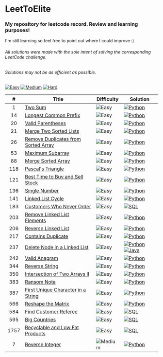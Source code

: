 # LeetToElite

### My repository for leetcode record. Review and learning purposes!   
I'm still learning so feel free to point out where I could improve :)
###### _All solutions were made with the sole intent of solving the corresponding LeetCode challenge._  
###### _Solutions may not be as efficient as possible._

[![Easy](https://img.shields.io/badge/Easy-25-5cb85c.svg?style=flat)](https://github.com/tchLin/LeetToElite/tree/main/solutions/Easy)
[![Medium](https://img.shields.io/badge/Medium-1-f0ad4e.svg?style=flat)](https://github.com/tchLin/LeetToElite/tree/main/solutions/Medium)
[![Hard](https://img.shields.io/badge/Hard-0-d9534f.svg?style=flat)](https://github.com/tchLin/LeetToElite/tree/main/solutions/Hard)



| #    | Title                                                                                                                           | Difficulty                                                             |  Solution                                                                      |
| :----: | ------------------------------------------------------------------------------------------------------------------------------- | -------------------------------------------------------------------- |  ----------------------------------------------------------------------------- |
| 1   | [Two Sum](https://leetcode.com/problems/two-sum/)                                                                               | ![Easy](https://img.shields.io/badge/Easy-5cb85c.svg?style=flat) | [![Python](https://img.shields.io/badge/Python-%20-blue)](https://github.com/tchLin/LeetToElite/blob/main/solutions/Easy/two_sum.py)          |
| 14    | [Longest Common Prefix](https://leetcode.com/problems/longest-common-prefix/)                                                                               | ![Easy](https://img.shields.io/badge/Easy-5cb85c.svg?style=flat) |  [![Python](https://img.shields.io/badge/Python-%20-blue)](https://github.com/tchLin/LeetToElite/blob/main/solutions/Easy/longest_common_prefix.py)          |
| 20    | [Valid Parentheses](https://leetcode.com/problems/valid-parentheses/)                                                                               | ![Easy](https://img.shields.io/badge/Easy-5cb85c.svg?style=flat) |  [![Python](https://img.shields.io/badge/Python-%20-blue)](https://github.com/tchLin/LeetToElite/blob/main/solutions/Easy/valid_parentheses.py)          |
| 21   | [Merge Two Sorted Lists](https://leetcode.com/problems/merge-two-sorted-lists/)                                                                               | ![Easy](https://img.shields.io/badge/Easy-5cb85c.svg?style=flat) |  [![Python](https://img.shields.io/badge/Python-%20-blue)](https://github.com/tchLin/LeetToElite/blob/main/solutions/Easy/merge_two_sorted_lists.py)          |
| 26    | [Remove Duplicates from Sorted Array](https://leetcode.com/problems/remove-duplicates-from-sorted-array/)                                                                              | ![Easy](https://img.shields.io/badge/Easy-5cb85c.svg?style=flat)   |  [![Python](https://img.shields.io/badge/Python-%20-blue)](https://github.com/tchLin/LeetToElite/blob/main/solutions/Easy/remove_duplicates_from_sorted_array.py)          |
| 53    | [Maximum Subarray](https://leetcode.com/problems/maximum-subarray/)                                                                                | ![Easy](https://img.shields.io/badge/Easy-5cb85c.svg?style=flat)    |  [![Python](https://img.shields.io/badge/Python-%20-blue)](https://github.com/tchLin/LeetToElite/blob/main/solutions/Easy/max_subarray.py)          |
| 88    | [Merge Sorted Array](https://leetcode.com/problems/merge-sorted-array/)                                                                                | ![Easy](https://img.shields.io/badge/Easy-5cb85c.svg?style=flat)    |  [![Python](https://img.shields.io/badge/Python-%20-blue)](https://github.com/tchLin/LeetToElite/blob/main/solutions/Easy/merge_sorted_array.py)          |
| 118    | [Pascal's Triangle](https://leetcode.com/problems/pascals-triangle/)                                                                                | ![Easy](https://img.shields.io/badge/Easy-5cb85c.svg?style=flat)    |  [![Python](https://img.shields.io/badge/Python-%20-blue)](https://github.com/tchLin/LeetToElite/blob/main/solutions/Easy/pascals_triangle.py)          |
| 121    | [Best Time to Buy and Sell Stock](https://leetcode.com/problems/best-time-to-buy-and-sell-stock/)                                                                                | ![Easy](https://img.shields.io/badge/Easy-5cb85c.svg?style=flat)    |  [![Python](https://img.shields.io/badge/Python-%20-blue)](https://github.com/tchLin/LeetToElite/blob/main/solutions/Easy/best_time_to_buy_and_sell_stock.py)          |
| 136   | [Single Number](https://leetcode.com/problems/single-number/)                                                                                | ![Easy](https://img.shields.io/badge/Easy-5cb85c.svg?style=flat)    |  [![Python](https://img.shields.io/badge/Python-%20-blue)](https://github.com/tchLin/LeetToElite/blob/main/solutions/Easy/singel_number.py)          |
| 141   | [Linked List Cycle](https://leetcode.com/problems/linked-list-cycle/)                                                                                | ![Easy](https://img.shields.io/badge/Easy-5cb85c.svg?style=flat)    |  [![Python](https://img.shields.io/badge/Python-%20-blue)](https://github.com/tchLin/LeetToElite/blob/main/solutions/Easy/linked_list_cycle.py)          |
| 183    | [Customers Who Never Order](https://leetcode.com/problems/customers-who-never-order/)                                                                               | ![Easy](https://img.shields.io/badge/Easy-5cb85c.svg?style=flat)   |  [![SQL](https://img.shields.io/badge/SQL-%20-yellow)](https://github.com/tchLin/LeetToElite/blob/main/solutions/Easy/customers_who_never_ordered.sql)          |
| 203   | [Remove Linked List Elements](https://leetcode.com/problems/remove-linked-list-elements/)                                                                                | ![Easy](https://img.shields.io/badge/Easy-5cb85c.svg?style=flat)    |  [![Python](https://img.shields.io/badge/Python-%20-blue)](https://github.com/tchLin/LeetToElite/blob/main/solutions/Easy/remove_linked_list_elements.py)          |
| 206   | [Reverse Linked List](https://leetcode.com/problems/reverse-linked-list/)                                                                                | ![Easy](https://img.shields.io/badge/Easy-5cb85c.svg?style=flat)    |  [![Python](https://img.shields.io/badge/Python-%20-blue)](https://github.com/tchLin/LeetToElite/blob/main/solutions/Easy/reverse_linked_list.py)          |
| 217    | [Contains Duplicate](https://leetcode.com/problems/contains-duplicate/)                                                                               | ![Easy](https://img.shields.io/badge/Easy-5cb85c.svg?style=flat)     |   [![Python](https://img.shields.io/badge/Python-%20-blue)](https://github.com/tchLin/LeetToElite/blob/main/solutions/Easy/contains_duplicate.py)           |
| 237    | [Delete Node in a Linked List](https://leetcode.com/problems/delete-node-in-a-linked-list/)                                                                               | ![Easy](https://img.shields.io/badge/Easy-5cb85c.svg?style=flat)     |  [![Python](https://img.shields.io/badge/Python-%20-blue)](https://github.com/tchLin/LeetToElite/blob/main/solutions/Easy/delete_node_in_a_linked_list.py)  [![Java](https://img.shields.io/badge/Java-%20-orange)](https://github.com/tchLin/LeetToElite/blob/main/solutions/Easy/delete_node_in_a_linked_list.java)       |
| 242    | [Valid Anagram](https://leetcode.com/problems/valid-anagram/)                                                                               | ![Easy](https://img.shields.io/badge/Easy-5cb85c.svg?style=flat)    |  [![Python](https://img.shields.io/badge/Python-%20-blue)](https://github.com/tchLin/LeetToElite/blob/main/solutions/Easy/valid_anagram.py)          |
| 344    | [Reverse String](https://leetcode.com/problems/reverse-string/)                                                                               | ![Easy](https://img.shields.io/badge/Easy-5cb85c.svg?style=flat)    |  [![Python](https://img.shields.io/badge/Python-%20-blue)](https://github.com/tchLin/LeetToElite/blob/main/solutions/Easy/intersection_of_two_arrays_II.py)          |
| 350    | [Intersection of Two Arrays II](https://leetcode.com/problems/intersection-of-two-arrays-ii/)                                                                               | ![Easy](https://img.shields.io/badge/Easy-5cb85c.svg?style=flat)    |  [![Python](https://img.shields.io/badge/Python-%20-blue)](https://github.com/tchLin/LeetToElite/blob/main/solutions/Easy/reverse%20string)          |
| 383    | [Ransom Note](https://leetcode.com/problems/ransom-note/)                                                                               | ![Easy](https://img.shields.io/badge/Easy-5cb85c.svg?style=flat)    |  [![Python](https://img.shields.io/badge/Python-%20-blue)](https://github.com/tchLin/LeetToElite/blob/main/solutions/Easy/ransom_note.py)          |
| 387    | [First Unique Character in a String](https://leetcode.com/problems/first-unique-character-in-a-string/)                                                                               | ![Easy](https://img.shields.io/badge/Easy-5cb85c.svg?style=flat)   |  [![Python](https://img.shields.io/badge/Python-%20-blue)](https://github.com/tchLin/LeetToElite/blob/main/solutions/Easy/first_unique_character_in_a_string.py)          |
| 566    | [Reshape the Matrix](https://leetcode.com/problems/reshape-the-matrix/)                                                                               | ![Easy](https://img.shields.io/badge/Easy-5cb85c.svg?style=flat)   |  [![Python](https://img.shields.io/badge/Python-%20-blue)](https://github.com/tchLin/LeetToElite/blob/main/solutions/Easy/reshape_the_matrix.py)          |
| 584    | [Find Customer Referee](https://leetcode.com/problems/find-customer-referee/)                                                                               | ![Easy](https://img.shields.io/badge/Easy-5cb85c.svg?style=flat)   |  [![SQL](https://img.shields.io/badge/SQL-%20-yellow)](https://github.com/tchLin/LeetToElite/blob/main/solutions/Easy/find_customer_referee.sql)          |
| 595    | [Big Countries](https://leetcode.com/problems/big-countries/)                                                                               | ![Easy](https://img.shields.io/badge/Easy-5cb85c.svg?style=flat)   |  [![SQL](https://img.shields.io/badge/SQL-%20-yellow)](https://github.com/tchLin/LeetToElite/blob/main/solutions/Easy/big_countries.sql)          |
| 1757    | [Recyclable and Low Fat Products](https://leetcode.com/problems/recyclable-and-low-fat-products/)                                                                               | ![Easy](https://img.shields.io/badge/Easy-5cb85c.svg?style=flat)   |  [![SQL](https://img.shields.io/badge/SQL-%20-yellow)](https://github.com/tchLin/LeetToElite/blob/main/solutions/Easy/recyclable_and_low_fat_products.sql)          |
| 7    | [Reverse Integer](https://leetcode.com/problems/reverse-integer/)                                                                               | ![Medium](https://img.shields.io/badge/Medium-f0ad4e.svg?style=flat)   |  [![Python](https://img.shields.io/badge/Python-%20-blue)](https://github.com/tchLin/LeetToElite/blob/main/solutions/Medium/reverse_integer.py)          |
